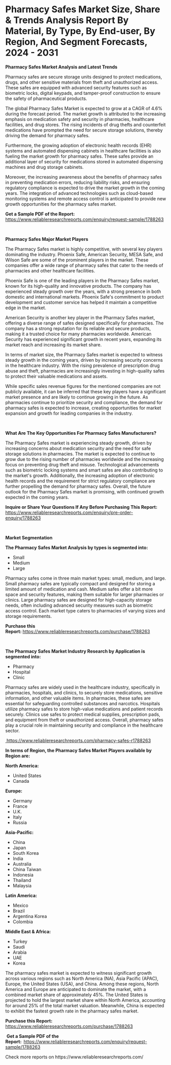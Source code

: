 <p><h1>Pharmacy Safes Market Size, Share & Trends Analysis Report By Material, By Type, By End-user, By Region, And Segment Forecasts, 2024 - 2031</h1></p><p><strong>Pharmacy Safes Market Analysis and Latest Trends</strong></p>
<p><p>Pharmacy safes are secure storage units designed to protect medications, drugs, and other sensitive materials from theft and unauthorized access. These safes are equipped with advanced security features such as biometric locks, digital keypads, and tamper-proof construction to ensure the safety of pharmaceutical products.</p><p>The global Pharmacy Safes Market is expected to grow at a CAGR of 4.6% during the forecast period. The market growth is attributed to the increasing emphasis on medication safety and security in pharmacies, healthcare facilities, and drug stores. The rising incidents of drug thefts and counterfeit medications have prompted the need for secure storage solutions, thereby driving the demand for pharmacy safes.</p><p>Furthermore, the growing adoption of electronic health records (EHR) systems and automated dispensing cabinets in healthcare facilities is also fueling the market growth for pharmacy safes. These safes provide an additional layer of security for medications stored in automated dispensing machines and drug storage cabinets.</p><p>Moreover, the increasing awareness about the benefits of pharmacy safes in preventing medication errors, reducing liability risks, and ensuring regulatory compliance is expected to drive the market growth in the coming years. The integration of advanced technologies such as cloud-based monitoring systems and remote access control is anticipated to provide new growth opportunities for the pharmacy safes market.</p></p>
<p><strong>Get a Sample PDF of the Report:&nbsp;</strong> <a href="https://www.reliableresearchreports.com/enquiry/request-sample/1788263">https://www.reliableresearchreports.com/enquiry/request-sample/1788263</a></p>
<p>&nbsp;</p>
<p><strong>Pharmacy Safes Major Market Players</strong></p>
<p><p>The Pharmacy Safes market is highly competitive, with several key players dominating the industry. Phoenix Safe, American Security, MESA Safe, and Wilson Safe are some of the prominent players in the market. These companies offer a wide range of pharmacy safes that cater to the needs of pharmacies and other healthcare facilities.</p><p>Phoenix Safe is one of the leading players in the Pharmacy Safes market, known for its high-quality and innovative products. The company has experienced steady growth over the years, with a strong presence in both domestic and international markets. Phoenix Safe's commitment to product development and customer service has helped it maintain a competitive edge in the market.</p><p>American Security is another key player in the Pharmacy Safes market, offering a diverse range of safes designed specifically for pharmacies. The company has a strong reputation for its reliable and secure products, making it a trusted choice for many pharmacies worldwide. American Security has experienced significant growth in recent years, expanding its market reach and increasing its market share.</p><p>In terms of market size, the Pharmacy Safes market is expected to witness steady growth in the coming years, driven by increasing security concerns in the healthcare industry. With the rising prevalence of prescription drug abuse and theft, pharmacies are increasingly investing in high-quality safes to protect their valuable medications and assets.</p><p>While specific sales revenue figures for the mentioned companies are not publicly available, it can be inferred that these key players have a significant market presence and are likely to continue growing in the future. As pharmacies continue to prioritize security and compliance, the demand for pharmacy safes is expected to increase, creating opportunities for market expansion and growth for leading companies in the industry.</p></p>
<p>&nbsp;</p>
<p><strong>What Are The Key Opportunities For Pharmacy Safes Manufacturers?</strong></p>
<p><p>The Pharmacy Safes market is experiencing steady growth, driven by increasing concerns about medication security and the need for safe storage solutions in pharmacies. The market is expected to continue to grow due to the rising number of pharmacies worldwide and the increasing focus on preventing drug theft and misuse. Technological advancements such as biometric locking systems and smart safes are also contributing to the market's growth. Additionally, the increasing adoption of electronic health records and the requirement for strict regulatory compliance are further propelling the demand for pharmacy safes. Overall, the future outlook for the Pharmacy Safes market is promising, with continued growth expected in the coming years.</p></p>
<p><strong>Inquire or Share Your Questions If Any Before Purchasing This Report:</strong> <a href="https://www.reliableresearchreports.com/enquiry/pre-order-enquiry/1788263">https://www.reliableresearchreports.com/enquiry/pre-order-enquiry/1788263</a></p>
<p>&nbsp;</p>
<p><strong>Market Segmentation</strong></p>
<p><strong>The Pharmacy Safes Market Analysis by types is segmented into:</strong></p>
<p><ul><li>Small</li><li>Medium</li><li>Large</li></ul></p>
<p><p>Pharmacy safes come in three main market types: small, medium, and large. Small pharmacy safes are typically compact and designed for storing a limited amount of medication and cash. Medium safes offer a bit more space and security features, making them suitable for larger pharmacies or clinics. Large pharmacy safes are designed for high-capacity storage needs, often including advanced security measures such as biometric access control. Each market type caters to pharmacies of varying sizes and storage requirements.</p></p>
<p><strong>Purchase this Report:&nbsp;</strong><a href="https://www.reliableresearchreports.com/purchase/1788263">https://www.reliableresearchreports.com/purchase/1788263</a></p>
<p>&nbsp;</p>
<p><strong>The Pharmacy Safes Market Industry Research by Application is segmented into:</strong></p>
<p><ul><li>Pharmacy</li><li>Hospital</li><li>Clinic</li></ul></p>
<p><p>Pharmacy safes are widely used in the healthcare industry, specifically in pharmacies, hospitals, and clinics, to securely store medications, sensitive information, and other valuable items. In pharmacies, these safes are essential for safeguarding controlled substances and narcotics. Hospitals utilize pharmacy safes to store high-value medications and patient records securely. Clinics use safes to protect medical supplies, prescription pads, and equipment from theft or unauthorized access. Overall, pharmacy safes play a crucial role in maintaining security and compliance in the healthcare sector.</p></p>
<p><a href="https://www.reliableresearchreports.com/pharmacy-safes-r1788263">&nbsp;https://www.reliableresearchreports.com/pharmacy-safes-r1788263</a></p>
<p><strong>In terms of Region, the Pharmacy Safes Market Players available by Region are:</strong></p>
<p>
    <p> <strong> North America: </strong>
        <ul>
            <li>United States</li>
            <li>Canada</li>
        </ul>
        </p> 
    <p> <strong> Europe: </strong>
        <ul>
            <li>Germany</li>
            <li>France</li>
            <li>U.K.</li>
            <li>Italy</li>
            <li>Russia</li>
        </ul>
        </p> 
    <p> <strong> Asia-Pacific: </strong>
        <ul>
            <li>China</li>
            <li>Japan</li>
            <li>South Korea</li>
            <li>India</li>
            <li>Australia</li>
            <li>China Taiwan</li>
            <li>Indonesia</li>
            <li>Thailand</li>
            <li>Malaysia</li>
        </ul>
        </p> 
    <p> <strong> Latin America: </strong>
        <ul>
            <li>Mexico</li>
            <li>Brazil</li>
            <li>Argentina Korea</li>
            <li>Colombia</li>
        </ul>
        </p> 
    <p> <strong> Middle East & Africa: </strong>
        <ul>
            <li>Turkey</li>
            <li>Saudi</li>
            <li>Arabia</li>
            <li>UAE</li>
            <li>Korea</li>
        </ul>
    </p>
    </p>
<p><p>The pharmacy safes market is expected to witness significant growth across various regions such as North America (NA), Asia Pacific (APAC), Europe, the United States (USA), and China. Among these regions, North America and Europe are anticipated to dominate the market, with a combined market share of approximately 45%. The United States is projected to hold the largest market share within North America, accounting for around 25% of the total market valuation. Meanwhile, China is expected to exhibit the fastest growth rate in the pharmacy safes market.</p></p>
<p><strong>Purchase this Report: </strong><a href="https://www.reliableresearchreports.com/purchase/1788263">https://www.reliableresearchreports.com/purchase/1788263</a></p>
<p>&nbsp;<strong>Get a Sample PDF of the Report:&nbsp;&nbsp;</strong><a href="https://www.reliableresearchreports.com/enquiry/request-sample/1788263">https://www.reliableresearchreports.com/enquiry/request-sample/1788263</a></p>
<p><strong></strong></p>
<p>Check more reports on https://www.reliableresearchreports.com/</p>